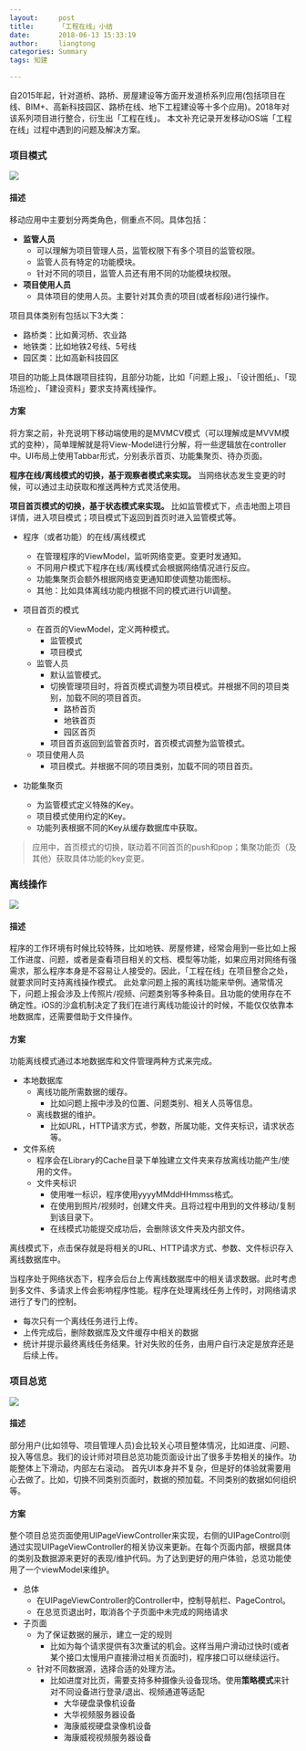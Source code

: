 ```yaml
---
layout:     post
title:      「工程在线」小结
date:       2018-06-13 15:33:19
author:     liangtong
categories: Summary
tags: 知建

---
```

自2015年起，针对道桥、路桥、房屋建设等方面开发道桥系列应用(包括项目在线、BIM+、高新科技园区、路桥在线、地下工程建设等十多个应用)。2018年对该系列项目进行整合，衍生出「工程在线」。
本文补充记录开发移动iOS端「工程在线」过程中遇到的问题及解决方案。

<!-- more -->

### 项目模式

![](/post/summary/bim_mode_20180613.png)

#### 描述
移动应用中主要划分两类角色，侧重点不同。具体包括：
 + **监管人员** 
    + 可以理解为项目管理人员，监管权限下有多个项目的监管权限。
    + 监管人员有特定的功能模块。
    + 针对不同的项目，监管人员还有用不同的功能模块权限。
 + **项目使用人员**
    + 具体项目的使用人员。主要针对其负责的项目(或者标段)进行操作。


项目具体类别有包括以下3大类：
 +  路桥类：比如黄河桥、农业路
 + 地铁类：比如地铁2号线、5号线
 +  园区类：比如高新科技园区

项目的功能上具体跟项目挂钩，且部分功能，比如「问题上报」、「设计图纸」、「现场巡检」、「建设资料」要求支持离线操作。


#### 方案

将方案之前，补充说明下移动端使用的是MVMCV模式（可以理解成是MVVM模式的变种），简单理解就是将View-Model进行分解，将一些逻辑放在controller中。UI布局上使用Tabbar形式，分别表示首页、功能集聚页、待办页面。



**程序在线/离线模式的切换，基于观察者模式来实现。** 当网络状态发生变更的时候，可以通过主动获取和推送两种方式灵活使用。

**项目首页模式的切换，基于状态模式来实现。** 比如监管模式下，点击地图上项目详情，进入项目模式；项目模式下返回到首页时进入监管模式等。



 + 程序（或者功能）的在线/离线模式
    + 在管理程序的ViewModel，监听网络变更。变更时发通知。
    + 不同用户模式下程序在线/离线模式会根据网络情况进行反应。
    + 功能集聚页会额外根据网络变更通知即使调整功能图标。
    + 其他：比如具体离线功能内根据不同的模式进行UI调整。

 + 项目首页的模式
    + 在首页的ViewModel，定义两种模式。
      + 监管模式
      + 项目模式
    + 监管人员
      + 默认监管模式。
      + 切换管理项目时，将首页模式调整为项目模式。并根据不同的项目类别，加载不同的项目首页。
        + 路桥首页
        + 地铁首页
        + 园区首页
      + 项目首页返回到监管首页时，首页模式调整为监管模式。
    + 项目使用人员
      + 项目模式。并根据不同的项目类别，加载不同的项目首页。

 + 功能集聚页
    + 为监管模式定义特殊的Key。
    + 项目模式使用约定的Key。
    + 功能列表根据不同的Key从缓存数据库中获取。

> 应用中，首页模式的切换，联动着不同首页的push和pop；集聚功能页（及其他）获取具体功能的key变更。

### 离线操作

![](/post/summary/bim_offline_20180613.png)

#### 描述
程序的工作环境有时候比较特殊，比如地铁、房屋修建，经常会用到一些比如上报工作进度、问题，或者是查看项目相关的文档、模型等功能，如果应用对网络有强需求，那么程序本身是不容易让人接受的。因此，「工程在线」在项目整合之处，就要求同时支持离线操作模式。
此处拿问题上报的离线功能来举例。通常情况下，问题上报会涉及上传照片/视频、问题类别等多种条目。且功能的使用存在不确定性。iOS的沙盒机制决定了我们在进行离线功能设计的时候，不能仅仅依靠本地数据库，还需要借助于文件操作。

#### 方案

功能离线模式通过本地数据库和文件管理两种方式来完成。
 + 本地数据库
    + 离线功能所需数据的缓存。
        + 比如问题上报中涉及的位置、问题类别、相关人员等信息。
    + 离线数据的维护。
        + 比如URL，HTTP请求方式，参数，所属功能，文件夹标识，请求状态等。
 + 文件系统
    + 程序会在Library的Cache目录下单独建立文件夹来存放离线功能产生/使用的文件。
    + 文件夹标识
        + 使用唯一标识，程序使用yyyyMMddHHmmss格式。	
        + 在使用到照片/视频时，创建文件夹。且将过程中用到的文件移动/复制到该目录下。
        + 在线模式功能提交成功后，会删除该文件夹及内部文件。

离线模式下，点击保存就是将相关的URL、HTTP请求方式、参数、文件标识存入离线数据库中。

当程序处于网络状态下，程序会后台上传离线数据库中的相关请求数据。此时考虑到多文件、多请求上传会影响程序性能。程序在处理离线任务上传时，对网络请求进行了专门的控制。

 + 每次只有一个离线任务进行上传。
 + 上传完成后，删除数据库及文件缓存中相关的数据
 + 统计并提示最终离线任务结果。针对失败的任务，由用户自行决定是放弃还是后续上传。



### 项目总览

![](/post/summary/bim_overview_20180613.png)

#### 描述
部分用户(比如领导、项目管理人员)会比较关心项目整体情况，比如进度、问题、投入等信息。我们的设计师对项目总览功能页面设计出了很多手势相关的操作。功能整体上下滑动，内部左右滚动。
首先UI本身并不复杂，但是好的体验就需要用心去做了。比如，切换不同类别页面时，数据的预加载。不同类别的数据如何组织等。

#### 方案

整个项目总览页面使用UIPageViewController来实现，右侧的UIPageControl则通过实现UIPageViewController的相关协议来更新。在每个页面内部，根据具体的类别及数据源来更好的表现/维护代码。为了达到更好的用户体验，总览功能使用了一个viewModel来维护。

 + 总体
    + 在UIPageViewController的Controller中，控制导航栏、PageControl。
    + 在总览页退出时，取消各个子页面中未完成的网络请求
 + 子页面
    + 为了保证数据的展示，建立一定的规则
        + 比如为每个请求提供有3次重试的机会。这样当用户滑动过快时(或者某个接口太慢用户直接滑过相关页面时)，程序接口可以继续运行。
    + 针对不同数据源，选择合适的处理方法。
        + 比如进度对比页，需要支持多种摄像头设备现场。使用**策略模式**来针对不同设备进行登录/退出、视频通道等适配
          + 大华硬盘录像机设备
          + 大华视频服务器设备
          + 海康威视硬盘录像机设备
          + 海康威视视频服务器设备






